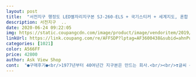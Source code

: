 ```yaml
---
layout: post 
title:  "서전지구 행정도 LED별자리지구본 SJ-260-ELS + 국기스티커 + 세계지도, 혼합 색상" 
description: 서전지구  ..
date: 2020-06-24 09:22:05 
img: https://static.coupangcdn.com/image/product/image/vendoritem/2019/04/03/4216585660/6b0b1265-bbaa-4daf-8ce6-cae187963e8d.jpg 
linkUrl: https://link.coupang.com/re/AFFSDP?lptag=AF3600438&subid=ahnPublicAsk&pageKey=168864073&itemId=483430036&vendorItemId=4216585660&traceid=V0-113-d1649dd027748b67 
categories: [1021] 
color: A566FF 
price: 42800 
author: Ask View Shop 
cont:  "●구매후기●<br/>1977년부터 40여년간 지구본은 만드는 회사.<br/><br/>❣글씨 선명하고.<br/>.<br/><br/>❣알찬 구성에 만족합니다.<br/><br/>❣평면 세계지도와 나라국기책이 있고 스티커도 있어요.<br/><br/>그래서 지구본을 사주기로 하였습니다.<br/><br/>근데 부록들이 너무 맘에들어요<br/>남편이랑 세계 나라 공부하려고 남편한테 이겨보려고<br/>단점도 없고 흠도 없고 너무 감사합니다 판매자님<br/>동요가 생각 나는 밤 이네요<br/>둘째 아이가 땅을파서 땅끝까지 판다면 우주가 나오냐는 말에.<br/>.<br/>^^;<br/>만족합니다^^<br/>바닥이 플라스틱 인건 알고 있었고<br/>반대쪽 땅이 나오지^^ 지구는 둥그니까.<br/>.<br/><br/>밤에는 아직 안켜봤는데 낮에 암막 커튼치고 별자리 켜봤는데<br/>배송도 배송기사님도 너무 친절하시고 오늘 하루 기분 좋은밤이네요<br/>별을 좋아하는데 별자리 공부도 둘이서 하고<br/>별자리 보이는 지구본을 사려고 오랫동안 망설였는데.<br/>.<br/> 진작 사줄걸 싶네요.<br/><br/>별자리까지.<br/>.<br/> 너무 좋아합니다.<br/><br/>별자리책자랑 세계정보책자가 있어서 애기한테 알려줄수 있어서 좋은거 같아요<br/>브루마블을 통해 알게된 나라찾기도 하고 불을끄면 별자리도 이쁘게 나오네요.<br/><br/>비교는 서전 지구본 안에서 비교하여 구입하였어요.<br/><br/>사달라고 조르고 졸라서 남편이 몰래 선물로 구입했더라구요.<br/><br/>사이즈는 26cm라고 봤는데도 좀 작은감은 있어요<br/>스티커는 떼었다 붙였다가 자유로운만큼 강력한 접착이 아니라서 붙여두니 끝이 좀 뜨네요.<br/> 곧 떼어낼거라 괜찮아요^^<br/>아이들이 나라에 관심도 갖고 나라의 크기도 비교하고 국기도 알게되고<br/>완전 맘에 들어요<br/>이쁘고 자세히 보이네요<br/>재미난 신혼생활입니다 많이 파세요<br/>정말 너무 좋아요 지도도 스티커도 정말 좋아요<br/>지구는 둥그니까 자꾸 걸어나가면 온세상 어린이를 다만나고 오겠네<br/>지구본은 서전이죠.<br/><br/>지금 2천원 할인쿠폰 떠서 40600원입니다.<br/><br/>지인에게도 추천 수도 공부하려고 사달라고 했는데<br/>진짜 저는 최고 만족입니다.<br/><br/>1977년부터 40여년간 지구본은 만드는 회사.<br/><br/>❣글씨 선명하고.<br/>.<br/><br/>❣알찬 구성에 만족합니다.<br/><br/>❣평면 세계지도와 나라국기책이 있고 스티커도 있어요.<br/><br/>그래서 지구본을 사주기로 하였습니다.<br/><br/>근데 부록들이 너무 맘에들어요<br/>남편이랑 세계 나라 공부하려고 남편한테 이겨보려고<br/>단점도 없고 흠도 없고 너무 감사합니다 판매자님<br/>동요가 생각 나는 밤 이네요<br/>둘째 아이가 땅을파서 땅끝까지 판다면 우주가 나오냐는 말에.<br/>.<br/>^^;<br/>만족합니다^^<br/>바닥이 플라스틱 인건 알고 있었고<br/>반대쪽 땅이 나오지^^ 지구는 둥그니까.<br/>.<br/><br/>밤에는 아직 안켜봤는데 낮에 암막 커튼치고 별자리 켜봤는데<br/>배송도 배송기사님도 너무 친절하시고 오늘 하루 기분 좋은밤이네요<br/>별을 좋아하는데 별자리 공부도 둘이서 하고<br/>별자리 보이는 지구본을 사려고 오랫동안 망설였는데.<br/>.<br/> 진작 사줄걸 싶네요.<br/><br/>별자리까지.<br/>.<br/> 너무 좋아합니다.<br/><br/>별자리책자랑 세계정보책자가 있어서 애기한테 알려줄수 있어서 좋은거 같아요<br/>브루마블을 통해 알게된 나라찾기도 하고 불을끄면 별자리도 이쁘게 나오네요.<br/><br/>비교는 서전 지구본 안에서 비교하여 구입하였어요.<br/><br/>사달라고 조르고 졸라서 남편이 몰래 선물로 구입했더라구요.<br/><br/>사이즈는 26cm라고 봤는데도 좀 작은감은 있어요<br/>스티커는 떼었다 붙였다가 자유로운만큼 강력한 접착이 아니라서 붙여두니 끝이 좀 뜨네요.<br/> 곧 떼어낼거라 괜찮아요^^<br/>아이들이 나라에 관심도 갖고 나라의 크기도 비교하고 국기도 알게되고<br/>완전 맘에 들어요<br/>이쁘고 자세히 보이네요<br/>재미난 신혼생활입니다 많이 파세요<br/>정말 너무 좋아요 지도도 스티커도 정말 좋아요<br/>지구는 둥그니까 자꾸 걸어나가면 온세상 어린이를 다만나고 오겠네<br/>지구본은 서전이죠.<br/><br/>지금 2천원 할인쿠폰 떠서 40600원입니다.<br/><br/>지인에게도 추천 수도 공부하려고 사달라고 했는데<br/>진짜 저는 최고 만족입니다.<br/><br/>1977년부터 40여년간 지구본은 만드는 회사.<br/><br/>❣글씨 선명하고.<br/>.<br/><br/>❣알찬 구성에 만족합니다.<br/><br/>❣평면 세계지도와 나라국기책이 있고 스티커도 있어요.<br/><br/>그래서 지구본을 사주기로 하였습니다.<br/><br/>근데 부록들이 너무 맘에들어요<br/>남편이랑 세계 나라 공부하려고 남편한테 이겨보려고<br/>단점도 없고 흠도 없고 너무 감사합니다 판매자님<br/>동요가 생각 나는 밤 이네요<br/>둘째 아이가 땅을파서 땅끝까지 판다면 우주가 나오냐는 말에.<br/>.<br/>^^;<br/>만족합니다^^<br/>바닥이 플라스틱 인건 알고 있었고<br/>반대쪽 땅이 나오지^^ 지구는 둥그니까.<br/>.<br/><br/>밤에는 아직 안켜봤는데 낮에 암막 커튼치고 별자리 켜봤는데<br/>배송도 배송기사님도 너무 친절하시고 오늘 하루 기분 좋은밤이네요<br/>별을 좋아하는데 별자리 공부도 둘이서 하고<br/>별자리 보이는 지구본을 사려고 오랫동안 망설였는데.<br/>.<br/> 진작 사줄걸 싶네요.<br/><br/>별자리까지.<br/>.<br/> 너무 좋아합니다.<br/><br/>별자리책자랑 세계정보책자가 있어서 애기한테 알려줄수 있어서 좋은거 같아요<br/>브루마블을 통해 알게된 나라찾기도 하고 불을끄면 별자리도 이쁘게 나오네요.<br/><br/>비교는 서전 지구본 안에서 비교하여 구입하였어요.<br/><br/>사달라고 조르고 졸라서 남편이 몰래 선물로 구입했더라구요.<br/><br/>사이즈는 26cm라고 봤는데도 좀 작은감은 있어요<br/>스티커는 떼었다 붙였다가 자유로운만큼 강력한 접착이 아니라서 붙여두니 끝이 좀 뜨네요.<br/> 곧 떼어낼거라 괜찮아요^^<br/>아이들이 나라에 관심도 갖고 나라의 크기도 비교하고 국기도 알게되고<br/>완전 맘에 들어요<br/>이쁘고 자세히 보이네요<br/>재미난 신혼생활입니다 많이 파세요<br/>정말 너무 좋아요 지도도 스티커도 정말 좋아요<br/>지구는 둥그니까 자꾸 걸어나가면 온세상 어린이를 다만나고 오겠네<br/>지구본은 서전이죠.<br/><br/>지금 2천원 할인쿠폰 떠서 40600원입니다.<br/><br/>지인에게도 추천 수도 공부하려고 사달라고 했는데<br/>진짜 저는 최고 만족입니다.<br/><br/>" 
---
```

